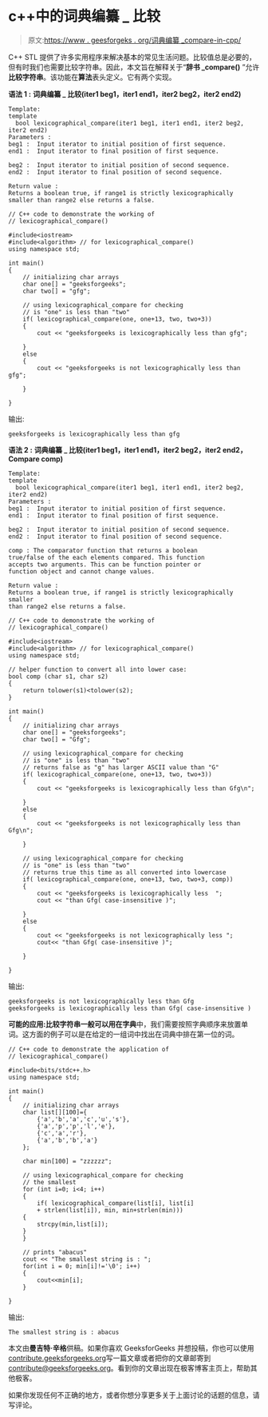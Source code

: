 # c++中的词典编纂 _ 比较

> 原文:[https://www . geesforgeks . org/词典编纂 _compare-in-cpp/](https://www.geeksforgeeks.org/lexicographical_compare-in-cpp/)

C++ STL 提供了许多实用程序来解决基本的常见生活问题。比较值总是必要的，但有时我们也需要比较字符串。因此，本文旨在解释关于“**辞书 _compare()** ”允许**比较字符串**。该功能在**算法**表头定义。它有两个实现。

**语法 1 :** **词典编纂 _ 比较(iter1 beg1，iter1 end1，iter2 beg2，iter2 end2)**

```
Template:
template 
  bool lexicographical_compare(iter1 beg1, iter1 end1, iter2 beg2, iter2 end2)
Parameters : 
beg1 :  Input iterator to initial position of first sequence.
end1 :  Input iterator to final position of first sequence.

beg2 :  Input iterator to initial position of second sequence.
end2 :  Input iterator to final position of second sequence.

Return value : 
Returns a boolean true, if range1 is strictly lexicographically 
smaller than range2 else returns a false.

```

```
// C++ code to demonstrate the working of 
// lexicographical_compare()

#include<iostream>
#include<algorithm> // for lexicographical_compare()
using namespace std;

int main()
{
    // initializing char arrays
    char one[] = "geeksforgeeks";
    char two[] = "gfg";

    // using lexicographical_compare for checking 
    // is "one" is less than "two"
    if( lexicographical_compare(one, one+13, two, two+3))
    {
        cout << "geeksforgeeks is lexicographically less than gfg";

    }
    else
    {
        cout << "geeksforgeeks is not lexicographically less than gfg";

    }

}
```

输出:

```
geeksforgeeks is lexicographically less than gfg

```

**语法 2 :** **词典编纂 _ 比较(iter1 beg1，iter1 end1，iter2 beg2，iter2 end2，Compare comp)**

```
Template:
template 
  bool lexicographical_compare(iter1 beg1, iter1 end1, iter2 beg2, iter2 end2)
Parameters : 
beg1 :  Input iterator to initial position of first sequence.
end1 :  Input iterator to final position of first sequence.

beg2 :  Input iterator to initial position of second sequence.
end2 :  Input iterator to final position of second sequence.

comp : The comparator function that returns a boolean
true/false of the each elements compared. This function 
accepts two arguments. This can be function pointer or 
function object and cannot change values.

Return value : 
Returns a boolean true, if range1 is strictly lexicographically smaller 
than range2 else returns a false.

```

```
// C++ code to demonstrate the working of 
// lexicographical_compare()

#include<iostream>
#include<algorithm> // for lexicographical_compare()
using namespace std;

// helper function to convert all into lower case:
bool comp (char s1, char s2)
{
    return tolower(s1)<tolower(s2);
}

int main()
{
    // initializing char arrays
    char one[] = "geeksforgeeks";
    char two[] = "Gfg";

    // using lexicographical_compare for checking 
    // is "one" is less than "two"
    // returns false as "g" has larger ASCII value than "G"
    if( lexicographical_compare(one, one+13, two, two+3))
    {
        cout << "geeksforgeeks is lexicographically less than Gfg\n";

    }
    else
    {
        cout << "geeksforgeeks is not lexicographically less than Gfg\n";

    }

    // using lexicographical_compare for checking 
    // is "one" is less than "two"
    // returns true this time as all converted into lowercase
    if( lexicographical_compare(one, one+13, two, two+3, comp))
    {
        cout << "geeksforgeeks is lexicographically less  ";
        cout << "than Gfg( case-insensitive )";

    }
    else
    {
        cout << "geeksforgeeks is not lexicographically less ";
        cout<< "than Gfg( case-insensitive )";

    }

}
```

输出:

```
geeksforgeeks is not lexicographically less than Gfg
geeksforgeeks is lexicographically less than Gfg( case-insensitive )

```

**可能的应用:**比较字符串一般可以用在**字典**中，我们需要按照字典顺序来放置单词。这方面的例子可以是在给定的一组词中找出在词典中排在第一位的词。

```
// C++ code to demonstrate the application of 
// lexicographical_compare()

#include<bits/stdc++.h>
using namespace std;

int main()
{
    // initializing char arrays
    char list[][100]={
        {'a','b','a','c','u','s'},
        {'a','p','p','l','e'},
        {'c','a','r'},
        {'a','b','b','a'}
    };

    char min[100] = "zzzzzz";

    // using lexicographical_compare for checking 
    // the smallest
    for (int i=0; i<4; i++)
    { 
        if( lexicographical_compare(list[i], list[i] 
        + strlen(list[i]), min, min+strlen(min)))
    {
        strcpy(min,list[i]);
    }
    }

    // prints "abacus"
    cout << "The smallest string is : ";
    for(int i = 0; min[i]!='\0'; i++)
    {
        cout<<min[i];
    }

}
```

输出:

```
The smallest string is : abacus

```

本文由**曼吉特·辛格**供稿。如果你喜欢 GeeksforGeeks 并想投稿，你也可以使用[contribute.geeksforgeeks.org](http://www.contribute.geeksforgeeks.org)写一篇文章或者把你的文章邮寄到 contribute@geeksforgeeks.org。看到你的文章出现在极客博客主页上，帮助其他极客。

如果你发现任何不正确的地方，或者你想分享更多关于上面讨论的话题的信息，请写评论。